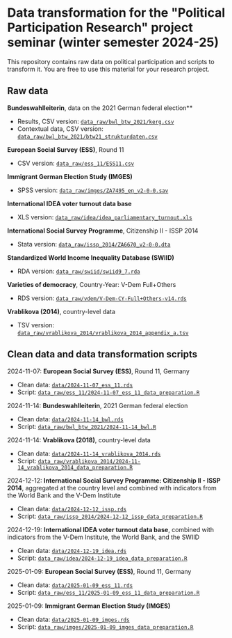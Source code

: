 # Data transformation for the "Political Participation Research" project seminar (winter semester 2024-25)

This repository contains raw data on political participation and scripts to transform it. You are free to use this material for your research project. 

## Raw data

**Bundeswahlleiterin**, data on the 2021 German federal election**

- Results, CSV version: [`data_raw/bwl_btw_2021/kerg.csv`](data_raw/bwl_btw_2021/kerg.csv)
- Contextual data, CSV version: [`data_raw/bwl_btw_2021/btw21_strukturdaten.csv`](data_raw/bwl_btw_2021/btw21_strukturdaten.csv)

**European Social Survey (ESS)**, Round 11

- CSV version: [`data_raw/ess_11/ESS11.csv`](data_raw/ess_11/ESS11.csv)

**Immigrant German Election Study (IMGES)**

- SPSS version: [`data_raw/imges/ZA7495_en_v2-0-0.sav`](data_raw/imges/ZA7495_en_v2-0-0.sav)

**International IDEA voter turnout data base**

- XLS version: [`data_raw/idea/idea_parliamentary_turnout.xls`](data_raw/idea/idea_parliamentary_turnout.xls)

**International Social Survey Programme**, Citizenship II - ISSP 2014

- Stata version: [`data_raw/issp_2014/ZA6670_v2-0-0.dta`](data_raw/issp_2014/ZA6670_v2-0-0.dta)

**Standardized World Income Inequality Database (SWIID)**

- RDA version: [`data_raw/swiid/swiid9_7.rda`](data_raw/swiid/swiid9_7.rda)

**Varieties of democracy**, Country-Year: V-Dem Full+Others

- RDS version: [`data_raw/vdem/V-Dem-CY-Full+Others-v14.rds`](data_raw/vdem/V-Dem-CY-Full+Others-v14.rds)

**Vrablikova (2014)**, country-level data

- TSV version: [`data_raw/vrablikova_2014/vrablikova_2014_appendix_a.tsv`](data_raw/vrablikova_2014/vrablikova_2014_appendix_a.tsv)


## Clean data and data transformation scripts

2024-11-07: **European Social Survey (ESS)**, Round 11, Germany

- Clean data: [`data/2024-11-07_ess_11.rds`](data/2024-11-07_ess_11.rds)
- Script: [`data_raw/ess_11/2024-11-07_ess_11_data_preparation.R`](data_raw/ess_11/2024-11-07_ess_11_data_preparation.R)

2024-11-14: **Bundeswahlleiterin**, 2021 German federal election

- Clean data: [`data/2024-11-14_bwl.rds`](data/2024-11-14_bwl.rds)
- Script: [`data_raw/bwl_btw_2021/2024-11-14_bwl.R`](data_raw/bwl_btw_2021/2024-11-14_bwl.R)

2024-11-14: **Vrablikova (2018)**, country-level data

- Clean data: [`data/2024-11-14_vrablikova_2014.rds`](data/2024-11-14_vrablikova_2014.rds)
- Script: [`data_raw/vrablikova_2014/2024-11-14_vrablikova_2014_data_preparation.R`](data_raw/vrablikova_2014/2024-11-14_vrablikova_2014_data_preparation.R)

2024-12-12: **International Social Survey Programme: Citizenship II - ISSP 2014**, aggregated at the country level and combined with indicators from the World Bank and the V-Dem Institute

- Clean data: [`data/2024-12-12_issp.rds`](data/2024-12-12_issp.rds)
- Script: [`data_raw/issp_2014/2024-12-12_issp_data_preparation.R`](data_raw/issp_2014/2024-12-12_issp_data_preparation.R)

2024-12-19: **International IDEA voter turnout data base**, combined with indicators from the V-Dem Institute, the World Bank, and the SWIID

- Clean data: [`data/2024-12-19_idea.rds`](data/2024-12-19_idea.rds)
- Script: [`data_raw/idea/2024-12-19_idea_data_preparation.R`](data_raw/idea/2024-12-19_idea_data_preparation.R)

2025-01-09: **European Social Survey (ESS)**, Round 11, Germany

- Clean data: [`data/2025-01-09_ess_11.rds`](data/2025-01-09_ess_11.rds)
- Script: [`data_raw/ess_11/2025-01-09_ess_11_data_preparation.R`](data_raw/ess_11/2025-01-09_ess_11_data_preparation.R)

2025-01-09: **Immigrant German Election Study (IMGES)**

- Clean data: [`data/2025-01-09_imges.rds`](data/2025-01-09_imges.rds)
- Script: [`data_raw/imges/2025-01-09_imges_data_preparation.R`](data_raw/imges/2025-01-09_imges_data_preparation.R)
